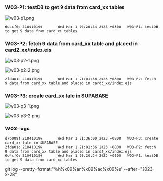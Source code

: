 ### W03-P1: testDB to get 9 data from card_xx tables 
![w03-p1.png](https://hzllwkixijuoqbropnat.supabase.co/storage/v1/object/public/demo-96/md_img/w03-p1.png)

```
6d4cf6e 210410196       Wed Mar 1 19:20:34 2023 +0800   W03-P1: testDB to get 9 data from card_xx tables
```

### W03-P2: fetch 9 data from card_xx table and placed in card2_xx/index.ejs
 
![w03-p2-1.png](https://hzllwkixijuoqbropnat.supabase.co/storage/v1/object/public/demo-96/md_img/w03-p2-1.png)
 
![w03-p2-2.png](https://hzllwkixijuoqbropnat.supabase.co/storage/v1/object/public/demo-96/md_img/w03-p2-2.png)

```
2fda01d 210410196       Wed Mar 1 21:01:36 2023 +0800   W03-P2: fetch 9 data from card_xx table and placed in card2_xx/index.ejs
```

### W03-P3: create card_xx tale in SUPABASE
 
![w03-p3-1.png](https://hzllwkixijuoqbropnat.supabase.co/storage/v1/object/public/demo-96/md_img/w03-p3-1.png)
 
![w03-p3-2.png](https://hzllwkixijuoqbropnat.supabase.co/storage/v1/object/public/demo-96/md_img/w03-p3-2.png)


### W03-logs
```
d7b009f 210410196       Wed Mar 1 21:36:00 2023 +0800   W03-P3: create card_xx tale in SUPABASE
2fda01d 210410196       Wed Mar 1 21:01:36 2023 +0800   W03-P2: fetch 9 data from card_xx table and placed in card2_xx/index.ejs
6d4cf6e 210410196       Wed Mar 1 19:20:34 2023 +0800   W03-P1: testDB to get 9 data from card_xx tables
```

git log --pretty=format:"%h%x09%an%x09%ad%x09%s" --after="2023-2-28"